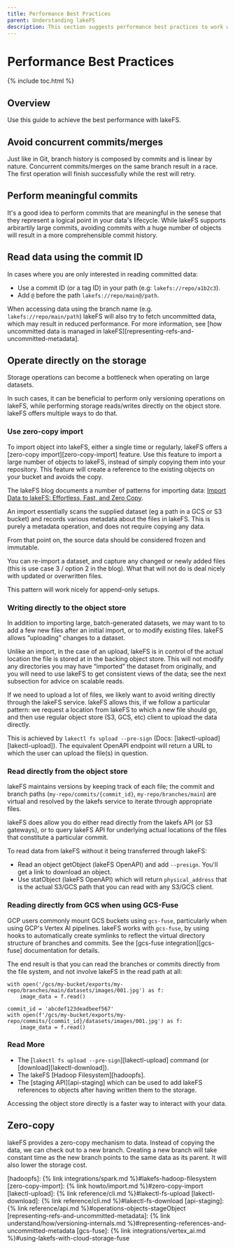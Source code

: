 ```yaml
---
title: Performance Best Practices
parent: Understanding lakeFS
description: This section suggests performance best practices to work with lakeFS.
--- 
```

# Performance Best Practices

{% include toc.html %}

## Overview
Use this guide to achieve the best performance with lakeFS.

## Avoid concurrent commits/merges
Just like in Git, branch history is composed by commits and is linear by nature. 
Concurrent commits/merges on the same branch result in a race. The first operation will finish successfully while the rest will retry.

## Perform meaningful commits
It's a good idea to perform commits that are meaningful in the senese that they represent a logical point in your data's lifecycle. While lakeFS supports arbirartily large commits, avoiding commits with a huge number of objects will result in a more comprehensible commit history.

## Read data using the commit ID
In cases where you are only interested in reading committed data: 
* Use a commit ID (or a tag ID) in your path (e.g: `lakefs://repo/a1b2c3`).
* Add `@` before the path  `lakefs://repo/main@/path`.

When accessing data using the branch name (e.g. `lakefs://repo/main/path`) lakeFS will also try to fetch uncommitted data, which may result in reduced performance.
For more information, see [how uncommitted data is managed in lakeFS][representing-refs-and-uncommitted-metadata].

## Operate directly on the storage
Storage operations can become a bottleneck when operating on large datasets.

In such cases, it can be beneficial to perform only versioning operations on lakeFS, while performing storage reads/writes directly on the object store.
lakeFS offers multiple ways to do that.

### Use zero-copy import
To import object into lakeFS, either a single time or regularly, lakeFS offers a [zero-copy import][zero-copy-import] feature.
Use this feature to import a large number of objects to lakeFS, instead of simply copying them into your repository.
This feature will create a reference to the existing objects on your bucket and avoids the copy.

The lakeFS blog documents a number of patterns for importing data: [Import Data to lakeFS: Effortless, Fast, and Zero Copy](https://lakefs.io/blog/import-data-lakefs/). 

An import essentially scans the supplied dataset (eg a path in a GCS or S3 bucket) and records various metadata about the files in lakeFS. This is purely a metadata operation, and does not require copying any data.

From that point on, the source data should be considered frozen and immutable.

You can re-import a dataset, and capture any changed or newly added files (this is use case 3 / option 2 in the blog). What that will not do is deal nicely with updated or overwritten files.

This pattern will work nicely for append-only setups.

### Writing directly to the object store
In addition to importing large, batch-generated datasets, we may want to to add a few new files after an initial import, or to modify existing files. lakeFS allows “uploading” changes to a dataset.

Unlike an import, in the case of an upload, lakeFS is in control of the actual location the file is stored at in the backing object store. This will not modify any directories you may have “imported” the dataset from originally, and you will need to use lakeFS to get consistent views of the data; see the next subsection for advice on scalable reads.

If we need to upload a lot of files, we likely want to avoid writing directly through the lakeFS service. lakeFS allows this, if we follow a particular pattern: we request a location from lakeFS to which a new file should go, and then use regular object store (S3, GCS, etc) client to upload the data directly.

This is achieved by `lakectl fs upload --pre-sign` (Docs: [lakectl-upload][lakectl-upload]). The equivalent OpenAPI endpoint will return a URL to which the user can upload the file(s) in question.

### Read directly from the object store
lakeFS maintains versions by keeping track of each file; the commit and branch paths (`my-repo/commits/{commit_id}`, `my-repo/branches/main`) are virtual and resolved by the lakefs service to iterate through appropriate files. 

lakeFS does allow you do either read directly from the lakefs API (or S3 gateways), or to query lakeFS API for underlying actual locations of the files that constitute a particular commit.

To read data from lakeFS without it being transferred through lakeFS:
* Read an object getObject (lakeFS OpenAPI) and add `--presign`. You'll get a link to download an object.
* Use statObject (lakeFS OpenAPI) which will return `physical_address` that is the actual S3/GCS path that you can read with any S3/GCS client.

### Reading directly from GCS when using GCS-Fuse
GCP users commonly mount GCS buckets using `gcs-fuse`, particularly when using GCP's Vertex AI pipelines. lakeFS works with `gcs-fuse`, by using hooks to automatically create symlinks to reflect the virtual directory structure of branches and commits. See the [gcs-fuse integration][gcs-fuse] documentation for details. 

The end result is that you can read the branches or commits directly from the file system, and not involve lakeFS in the read path at all:

```
with open('/gcs/my-bucket/exports/my-repo/branches/main/datasets/images/001.jpg') as f:
    image_data = f.read()
```

```
commit_id = 'abcdef123deadbeef567'
with open(f'/gcs/my-bucket/exports/my-repo/commits/{commit_id}/datasets/images/001.jpg') as f:
    image_data = f.read()
```

### Read More
* The [`lakectl fs upload --pre-sign`][lakectl-upload] command (or [download][lakectl-download]).
* The lakeFS [Hadoop Filesystem][hadoopfs].
* The [staging API][api-staging] which can be used to add lakeFS references to objects after having written them to the storage.

Accessing the object store directly is a faster way to interact with your data.

## Zero-copy
lakeFS provides a zero-copy mechanism to data. Instead of copying the data, we can check out to a new branch. 
Creating a new branch will take constant time as the new branch points to the same data as its parent.
It will also lower the storage cost.


[hadoopfs]:  {% link integrations/spark.md %}#lakefs-hadoop-filesystem
[zero-copy-import]:  {% link howto/import.md %}#zero-copy-import
[lakectl-upload]:  {% link reference/cli.md %}#lakectl-fs-upload
[lakectl-download]:  {% link reference/cli.md %}#lakectl-fs-download
[api-staging]:  {% link reference/api.md %}#operations-objects-stageObject
[representing-refs-and-uncommitted-metadata]:  {% link understand/how/versioning-internals.md %}#representing-references-and-uncommitted-metadata
[gcs-fuse]: {% link integrations/vertex_ai.md %}#using-lakefs-with-cloud-storage-fuse